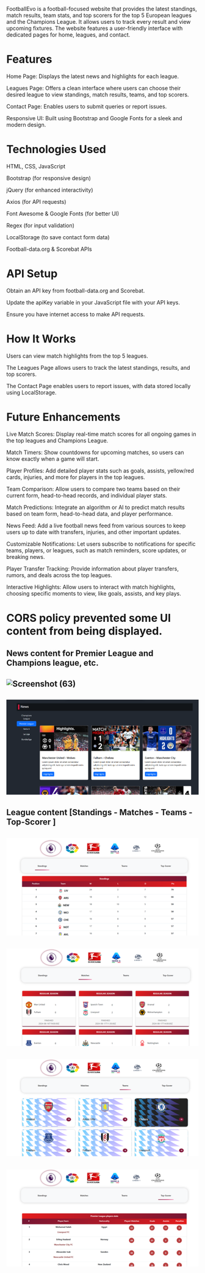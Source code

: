 FootballEvo is a football-focused website that provides the latest standings, match results, team stats, and top scorers for the top 5 European leagues and the Champions League.
It allows users to track every result and view upcoming fixtures. The website features a user-friendly interface with dedicated pages for home, leagues, and contact.

# Features
Home Page: Displays the latest news and highlights for each league.

Leagues Page: Offers a clean interface where users can choose their desired league to view standings, match results, teams, and top scorers.

Contact Page: Enables users to submit queries or report issues.

Responsive UI: Built using Bootstrap and Google Fonts for a sleek and modern design.

# Technologies Used
HTML, CSS, JavaScript

Bootstrap (for responsive design)

jQuery (for enhanced interactivity)

Axios (for API requests)

Font Awesome & Google Fonts (for better UI)

Regex (for input validation)

LocalStorage (to save contact form data)

Football-data.org & Scorebat APIs

# API Setup
Obtain an API key from football-data.org and Scorebat.

Update the apiKey variable in your JavaScript file with your API keys.

Ensure you have internet access to make API requests.

# How It Works
Users can view match highlights from the top 5 leagues.

The Leagues Page allows users to track the latest standings, results, and top scorers.

The Contact Page enables users to report issues, with data stored locally using LocalStorage.

# Future Enhancements
Live Match Scores: Display real-time match scores for all ongoing games in the top leagues and Champions League.

Match Timers: Show countdowns for upcoming matches, so users can know exactly when a game will start.

Player Profiles: Add detailed player stats such as goals, assists, yellow/red cards, injuries, and more for players in the top leagues.

Team Comparison: Allow users to compare two teams based on their current form, head-to-head records, and individual player stats.

Match Predictions: Integrate an algorithm or AI to predict match results based on team form, head-to-head data, and player performance.

News Feed: Add a live football news feed from various sources to keep users up to date with transfers, injuries, and other important updates.

Customizable Notifications: Let users subscribe to notifications for specific teams, players, or leagues, such as match reminders, score updates, or breaking news.

Player Transfer Tracking: Provide information about player transfers, rumors, and deals across the top leagues.

Interactive Highlights: Allow users to interact with match highlights, choosing specific moments to view, like goals, assists, and key plays.

# CORS policy prevented some UI content from being displayed.
News content for Premier League and Champions league, etc.
-
![Screenshot (63)](https://github.com/user-attachments/assets/96342667-3d29-4ace-9cb0-e7bafab8e747)
-

![App Screenshot](images/Screenshot%20(64).png)
-

League content [Standings - Matches - Teams - Top-Scorer ]
-
![App Screenshot](images/Screenshot%20(65).png)
-
![App Screenshot](images/Screenshot%20(66).png)
-
![App Screenshot](images/Screenshot%20(67).png)
-
![App Screenshot](images/Screenshot%20(68).png)
-





